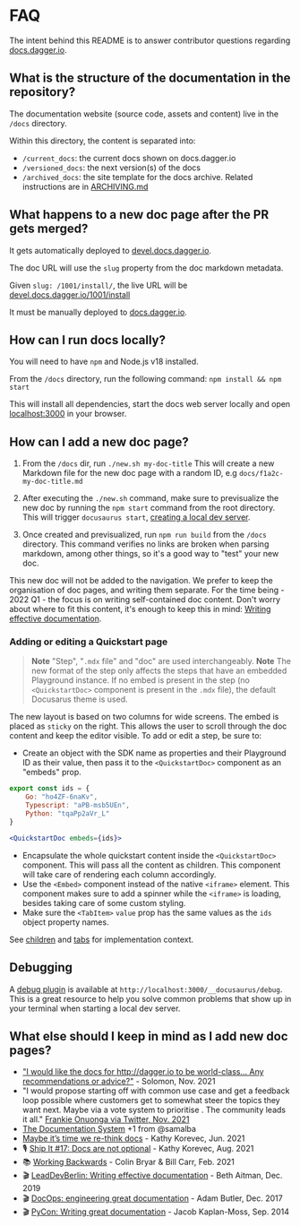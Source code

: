 # FAQ

The intent behind this README is to answer contributor questions regarding [docs.dagger.io](https://docs.dagger.io).

## What is the structure of the documentation in the repository?

The documentation website (source code, assets and content) live in the `/docs` directory.

Within this directory, the content is separated into:

- `/current_docs`: the current docs shown on docs.dagger.io
- `/versioned_docs`: the next version(s) of the docs
- `/archived_docs`: the site template for the docs archive. Related instructions are in [ARCHIVING.md](./ARCHIVING.md)

## What happens to a new doc page after the PR gets merged?

It gets automatically deployed to [devel.docs.dagger.io](https://devel.docs.dagger.io).

The doc URL will use the `slug` property from the doc markdown metadata.

Given `slug: /1001/install/`, the live URL will be [devel.docs.dagger.io/1001/install](https://devel.docs.dagger.io/1001/install)

It must be manually deployed to [docs.dagger.io](https://docs.dagger.io).

## How can I run docs locally?

You will need to have `npm` and Node.js v18 installed.

From the `/docs` directory, run the following command: `npm install && npm start`

This will install all dependencies, start the docs web server locally and open [localhost:3000](http://localhost:3000/) in your browser.

## How can I add a new doc page?

1. From the `/docs` dir, run `./new.sh my-doc-title`
   This will create a new Markdown file for the new doc page with a random ID, e.g `docs/f1a2c-my-doc-title.md`

2. After executing the `./new.sh` command, make sure to previsualize the new doc by running the `npm start` command from the root directory. This will trigger `docusaurus start`, [creating a local dev server](https://docusaurus.io/docs/cli#docusaurus-start-sitedir).

3. Once created and previsualized, run `npm run build` from the `/docs` directory. This command verifies no links are broken when parsing markdown, among other things, so it's a good way to "test" your new doc.

This new doc will not be added to the navigation.
We prefer to keep the organisation of doc pages, and writing them separate.
For the time being - 2022 Q1 - the focus is on writing self-contained doc content.
Don't worry about where to fit this content, it's enough to keep this in mind: [Writing effective documentation](https://www.youtube.com/watch?v=R6zeikbTgVc&t=19s).

### Adding or editing a Quickstart page

> **Note**
> "Step", "`.mdx` file" and "doc" are used interchangeably.
> **Note**
>The new format of the step only affects the steps that have an embedded Playground instance. If no embed is present in the step (no `<QuickstartDoc>` component is present in the `.mdx` file), the default Docusarus theme is used.

The new layout is based on two columns for wide screens. The embed is placed as `sticky` on the right. This allows the user to scroll through the doc content and keep the editor visible.
To add or edit a step, be sure to:

- Create an object with the SDK name as properties and their Playground ID as their value, then pass it to the `<QuickstartDoc>` component as an "embeds" prop.

```jsx
export const ids = {
    Go: "ho4ZF-6naKv",
    Typescript: "aPB-msb5UEn",
    Python: "tqaPp2aVr_L"
}

<QuickstartDoc embeds={ids}>
```

- Encapsulate the whole quickstart content inside the `<QuickstartDoc>` component. This will pass all the content as children. This component will take care of rendering each column accordingly.
- Use the `<Embed>` component instead of the native `<iframe>` element. This component makes sure to add a spinner while the `<iframe>` is loading, besides taking care of some custom styling.
- Make sure the `<TabItem>` `value` prop has the same values as the `ids` object property names.

See [children](https://beta.reactjs.org/reference/react/Children) and [tabs](https://docusaurus.io/docs/markdown-features/tabs) for implementation context.

## Debugging

A [debug plugin](https://docusaurus.io/docs/api/plugins/@docusaurus/plugin-debug) is available at `http://localhost:3000/__docusaurus/debug`.
This is a great resource to help you solve common problems that show up in your terminal when starting a local dev server.

## What else should I keep in mind as I add new doc pages?

- ["I would like the docs for http://dagger.io to be world-class… Any recommendations or advice?"](https://twitter.com/solomonstre/status/1460676168001077252) - Solomon, Nov. 2021
- "I would propose starting off with common use case and get a feedback loop possible where customers get to somewhat steer the topics they want next. Maybe via a vote system to prioritise . The community leads it all." [Frankie Onuonga via Twitter, Nov. 2021](https://twitter.com/FrankieOnuonga/status/1460677907093897219)
- [The Documentation System](https://documentation.divio.com/) +1 from @samalba
- [Maybe it’s time we re-think docs](https://kathykorevec.medium.com/building-a-better-place-for-docs-197f92765409) - Kathy Korevec, Jun. 2021
- 🎙 [Ship It #17: Docs are not optional](https://changelog.com/shipit/17) - Kathy Korevec, Aug. 2021
- 📚 [Working Backwards](https://www.amazon.co.uk/dp/1529033829) - Colin Bryar & Bill Carr, Feb. 2021
- 🎬 [LeadDevBerlin: Writing effective documentation](https://youtu.be/R6zeikbTgVc?t=19) - Beth Aitman, Dec. 2019
- 🎬 [DocOps: engineering great documentation](https://youtu.be/AnvqMb1VT40) - Adam Butler, Dec. 2017
- 🎬 [PyCon: Writing great documentation](https://www.youtube.com/watch?v=z3fRu9pkuXE) - Jacob Kaplan-Moss, Sep. 2014
